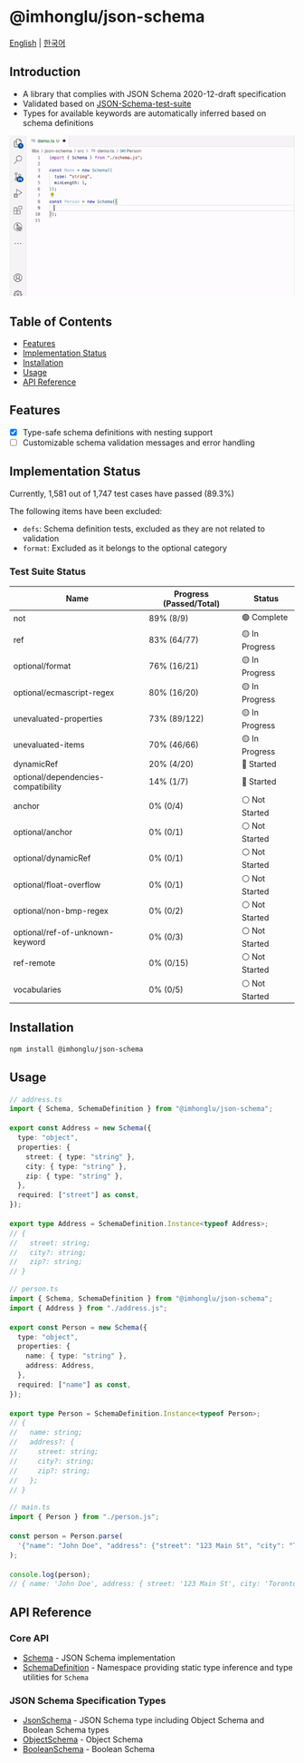 # @imhonglu/json-schema

[English](./README.md) | [한국어](./README_KR.md)

## Introduction

- A library that complies with JSON Schema 2020-12-draft specification
- Validated based on [JSON-Schema-test-suite](https://github.com/json-schema-org/JSON-Schema-Test-Suite)
- Types for available keywords are automatically inferred based on schema definitions

![demo-1](./assets/demo.gif)

## Table of Contents

- [Features](#features)
- [Implementation Status](#implementation-status)
- [Installation](#installation)
- [Usage](#usage)
- [API Reference](#api-reference)

## Features

- [x] Type-safe schema definitions with nesting support
- [ ] Customizable schema validation messages and error handling

## Implementation Status

Currently, 1,581 out of 1,747 test cases have passed (89.3%)

The following items have been excluded:

- `defs`: Schema definition tests, excluded as they are not related to validation
- `format`: Excluded as it belongs to the optional category

### Test Suite Status

| Name | Progress (Passed/Total) | Status |
|---------|-----------------|------|
| not | 89% (8/9) | 🟢 Complete |
| ref | 83% (64/77) | 🟡 In Progress |
| optional/format | 76% (16/21) | 🟡 In Progress |
| optional/ecmascript-regex | 80% (16/20) | 🟡 In Progress |
| unevaluated-properties | 73% (89/122) | 🟡 In Progress |
| unevaluated-items | 70% (46/66) | 🟡 In Progress |
| dynamicRef | 20% (4/20) | 🔴 Started |
| optional/dependencies-compatibility | 14% (1/7) | 🔴 Started |
| anchor | 0% (0/4) | ⚪ Not Started |
| optional/anchor | 0% (0/1) | ⚪ Not Started |
| optional/dynamicRef | 0% (0/1) | ⚪ Not Started |
| optional/float-overflow | 0% (0/1) | ⚪ Not Started |
| optional/non-bmp-regex | 0% (0/2) | ⚪ Not Started |
| optional/ref-of-unknown-keyword | 0% (0/3) | ⚪ Not Started |
| ref-remote | 0% (0/15) | ⚪ Not Started |
| vocabularies | 0% (0/5) | ⚪ Not Started |

## Installation

```bash
npm install @imhonglu/json-schema
```

## Usage

```ts
// address.ts
import { Schema, SchemaDefinition } from "@imhonglu/json-schema";

export const Address = new Schema({
  type: "object",
  properties: {
    street: { type: "string" },
    city: { type: "string" },
    zip: { type: "string" },
  },
  required: ["street"] as const,
});

export type Address = SchemaDefinition.Instance<typeof Address>;
// {
//   street: string;
//   city?: string;
//   zip?: string;
// }
```

```ts
// person.ts
import { Schema, SchemaDefinition } from "@imhonglu/json-schema";
import { Address } from "./address.js";

export const Person = new Schema({
  type: "object",
  properties: {
    name: { type: "string" },
    address: Address,
  },
  required: ["name"] as const,
});

export type Person = SchemaDefinition.Instance<typeof Person>;
// {
//   name: string;
//   address?: {
//     street: string;
//     city?: string;
//     zip?: string;
//   };
// }
```

```ts
// main.ts
import { Person } from "./person.js";

const person = Person.parse(
  '{"name": "John Doe", "address": {"street": "123 Main St", "city": "Toronto", "zip": "M5H 2N2"}}',
);

console.log(person);
// { name: 'John Doe', address: { street: '123 Main St', city: 'Toronto', zip: 'M5H 2N2' } }
```

## API Reference

### Core API

- [Schema](./docs/json-schema.schema.md) - JSON Schema implementation
- [SchemaDefinition](./docs/json-schema.schemadefinition.md) - Namespace providing static type inference and type utilities for `Schema`

### JSON Schema Specification Types

- [JsonSchema](./docs/json-schema.jsonschema.md) - JSON Schema type including Object Schema and Boolean Schema types
- [ObjectSchema](./docs/json-schema.objectschema.md) - Object Schema
- [BooleanSchema](./docs/json-schema.booleanschema.md) - Boolean Schema
